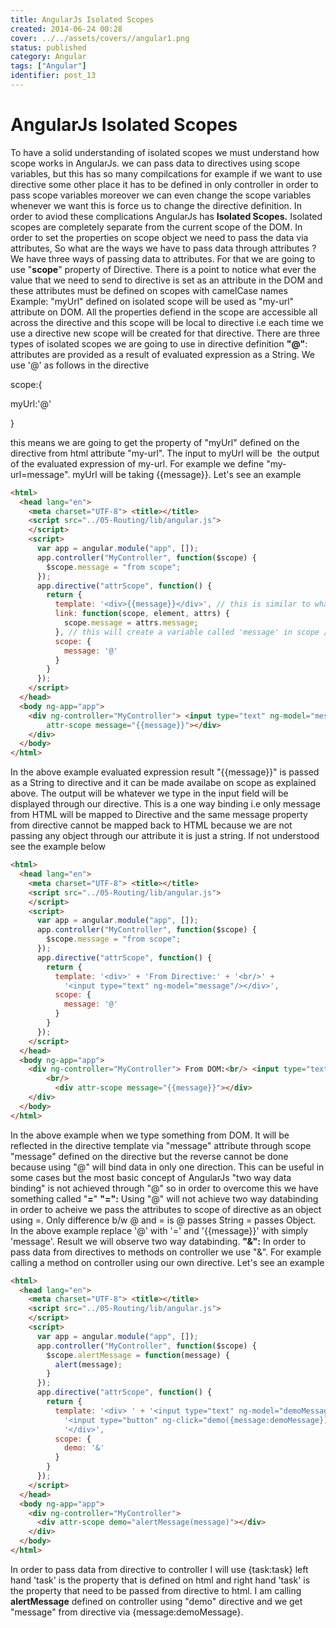 ```yaml
---
title: AngularJs Isolated Scopes
created: 2014-06-24 00:28
cover: ../../assets/covers//angular1.png
status: published
category: Angular
tags: ["Angular"]
identifier: post_13
---
```

# AngularJs Isolated Scopes

To have a solid understanding of isolated scopes we must understand how scope works in AngularJs. we can pass data to directives using scope variables, but this has so many compilcations for example if we want to use directive some other place it has to be defined in only controller in order to pass scope variables moreover we can even change the scope variables whenever we want this is force us to change the directive definition. In order to aviod these complications AngularJs has **Isolated Scopes.** Isolated scopes are completely separate from the current scope of the DOM. In order to set the properties on scope object we need to pass the data via attributes, So what are the ways we have to pass data through attributes ? We have three ways of passing data to attributes. For that we are going to use "**scope**" property of Directive. There is a point to notice what ever the value that we need to send to directive is set as an attribute in the DOM and these attributes must be defined on scopes with camelCase names Example: "myUrl" defined on isolated scope will be used as "my-url" attribute on DOM. All the properties defiend in the scope are accessible all across the directive and this scope will be local to directive i.e each time we use a directive new scope will be created for that directive.  There are three types of isolated scopes we are going to use in directive definition **"@"**: attributes are provided as a result of evaluated expression as a String. We use '@' as follows in the directive 

scope:{

myUrl:'@'

}

this means we are going to get the property of "myUrl" defined on the directive from html attribute "my-url". The input to myUrl will be  the output of the evaluated expression of my-url. For example we define "my-url=message". myUrl will be taking {{message}}. Let's see an example

```html
<html>
  <head lang="en">
    <meta charset="UTF-8"> <title></title>
    <script src="../05-Routing/lib/angular.js">
    </script>
    <script>
      var app = angular.module("app", []);
      app.controller("MyController", function($scope) {
        $scope.message = "from scope";
      });
      app.directive("attrScope", function() {
        return {
          template: '<div>{{message}}</div>', // this is similar to what we done in scope property below, but we used link function,
          link: function(scope, element, attrs) {
            scope.message = attrs.message;
          }, // this will create a variable called 'message' in scope // and read attribute called scope form html and evaluate it as String
          scope: {
            message: '@'
          }
        }
      });
    </script>
  </head>
  <body ng-app="app">
    <div ng-controller="MyController"> <input type="text" ng-model="message" /> <div
        attr-scope message="{{message}}"></div>
    </div>
  </body>
</html>
```

In the above example evaluated expression result "{{message}}" is passed as a String to directive and it can be made availabe on scope as explained above. The output will be whatever we type in the input field will be displayed through our directive. This is a one way binding i.e only message from HTML will be mapped to Directive and the same message property from directive cannot be mapped back to HTML because we are not passing any object through our attribute it is just a string. If not understood see the example below

```html
<html>
  <head lang="en">
    <meta charset="UTF-8"> <title></title>
    <script src="../05-Routing/lib/angular.js">
    </script>
    <script>
      var app = angular.module("app", []);
      app.controller("MyController", function($scope) {
        $scope.message = "from scope";
      });
      app.directive("attrScope", function() {
        return {
          template: '<div>' + 'From Directive:' + '<br/>' +
            '<input type="text" ng-model="message"/></div>',
          scope: {
            message: '@'
          }
        }
      });
    </script>
  </head>
  <body ng-app="app">
    <div ng-controller="MyController"> From DOM:<br/> <input type="text" ng-model="message" />
        <br/>
          <div attr-scope message="{{message}}"></div>
    </div>
  </body>
</html>
```

In the above example when we type something from DOM. It will be reflected in the directive template via "message" attribute through scope "message" defined on the directive but the reverse cannot be done because using "@" will bind data in only one direction. This can be useful in some cases but the most basic concept of AngularJs "two way data binding" is not achieved through "@" so in order to overcome this we have something called "__=__" __"=":__ Using "@" will not achieve two way databinding in order to acheive we pass the attributes to scope of directive as an object using =. Only difference b/w @ and = is @ passes String = passes Object. In the above example replace '@' with '=' and '{{message}}' with simply 'message'. Result we will observe two way databinding. __"&":__ In order to pass data from directives to methods on controller we use "&". For example calling a method on controller using our own directive. Let's see an example

```html
<html>
  <head lang="en">
    <meta charset="UTF-8"> <title></title>
    <script src="../05-Routing/lib/angular.js">
    </script>
    <script>
      var app = angular.module("app", []);
      app.controller("MyController", function($scope) {
        $scope.alertMessage = function(message) {
          alert(message);
        }
      });
      app.directive("attrScope", function() {
        return {
          template: '<div> ' + '<input type="text" ng-model="demoMessage"/>' +
            '<input type="button" ng-click="demo({message:demoMessage})">Click Me</input>' +
            '</div>',
          scope: {
            demo: '&'
          }
        }
      });
    </script>
  </head>
  <body ng-app="app">
    <div ng-controller="MyController">
      <div attr-scope demo="alertMessage(message)"></div>
    </div>
  </body>
</html>
```

In order to pass data from directive to controller I will use {task:task} left hand 'task' is the property that is defined on html and right hand 'task' is the property that need to be passed from directive to html. I am calling **alertMessage** defined on controller using "demo" directive and we get "message" from directive via {message:demoMessage}.
